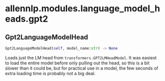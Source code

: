 # allennlp.modules.language_model_heads.gpt2

## Gpt2LanguageModelHead
```python
Gpt2LanguageModelHead(self, model_name:str) -> None
```

Loads just the LM head from ``transformers.GPT2LMHeadModel``.  It was easiest to load
the entire model before only pulling out the head, so this is a bit slower than it could be,
but for practical use in a model, the few seconds of extra loading time is probably not a big
deal.

